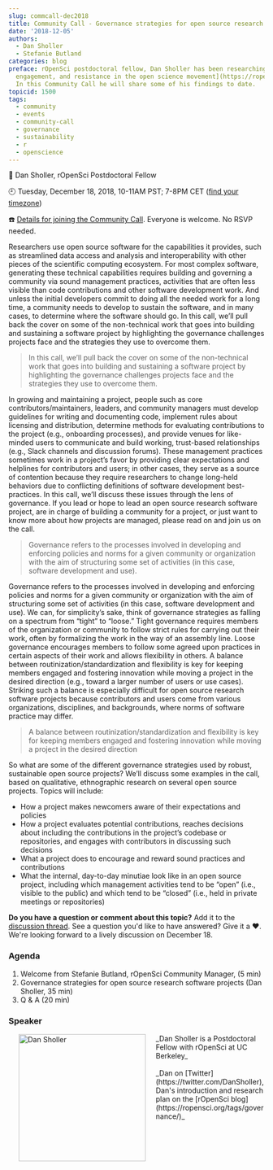 ```yaml
---
slug: commcall-dec2018
title: Community Call - Governance strategies for open source research software projects
date: '2018-12-05'
authors:
  - Dan Sholler
  - Stefanie Butland
categories: blog
preface: rOpenSci postdoctoral fellow, Dan Sholler has been researching [governance,
  engagement, and resistance in the open science movement](https://ropensci.org/blog/2017/10/06/sholler-plan/).
  In this Community Call he will share some of his findings to date.
topicid: 1500
tags:
  - community
  - events
  - community-call
  - governance
  - sustainability
  - r
  - openscience
---
```

🎤 Dan Sholler, rOpenSci Postdoctoral Fellow

🕘 Tuesday, December 18, 2018, 10-11AM PST; 7-8PM CET ([find your timezone](https://www.timeanddate.com/worldclock/fixedtime.html?iso=20181218T10&p1=791&ah=1&msg=governance-strategies-for-open-source-research-software-projects))

☎️ [Details for joining the Community Call](https://ropensci.org/commcalls). Everyone is welcome. No RSVP needed.

Researchers use open source software for the capabilities it provides, such as streamlined data access and analysis and interoperability with other pieces of the scientific computing ecosystem. For most complex software, generating these technical capabilities requires building and governing a community via sound management practices, activities that are often less visible than code contributions and other software development work. And unless the initial developers commit to doing all the needed work for a long time, a community needs to develop to sustain the software, and in many cases, to determine where the software should go. In this call, we’ll pull back the cover on some of the non-technical work that goes into building and sustaining a software project by highlighting the governance challenges projects face and the strategies they use to overcome them.

> In this call, we’ll pull back the cover on some of the non-technical work that goes into building and sustaining a software project by highlighting the governance challenges projects face and the strategies they use to overcome them.

In growing and maintaining a project, people such as core contributors/maintainers, leaders, and community managers must develop guidelines for writing and documenting code, implement rules about licensing and distribution, determine methods for evaluating contributions to the project (e.g., onboarding processes), and provide venues for like-minded users to communicate and build working, trust-based relationships (e.g., Slack channels and discussion forums). These management practices sometimes work in a project’s favor by providing clear expectations and helplines for contributors and users; in other cases, they serve as a source of contention because they require researchers to change long-held behaviors due to conflicting definitions of software development best-practices. In this call, we’ll discuss these issues through the lens of governance. If you lead or hope to lead an open source research software project, are in charge of building a community for a project, or just want to know more about how projects are managed, please read on and join us on the call.

> Governance refers to the processes involved in developing and enforcing policies and norms for a given community or organization with the aim of structuring some set of activities (in this case, software development and use).

Governance refers to the processes involved in developing and enforcing policies and norms for a given community or organization with the aim of structuring some set of activities (in this case, software development and use). We can, for simplicity’s sake, think of governance strategies as falling on a spectrum from “tight” to “loose.” Tight governance requires members of the organization or community to follow strict rules for carrying out their work, often by formalizing the work in the way of an assembly line. Loose governance encourages members to follow some agreed upon practices in certain aspects of their work and allows flexibility in others. A balance between routinization/standardization and flexibility is key for keeping members engaged and fostering innovation while moving a project in the desired direction (e.g., toward a larger number of users or use cases). Striking such a balance is especially difficult for open source research software projects because contributors and users come from various organizations, disciplines, and backgrounds, where norms of software practice may differ.

> A balance between routinization/standardization and flexibility is key for keeping members engaged and fostering innovation while moving a project in the desired direction

So what are some of the different governance strategies used by robust, sustainable open source projects? We’ll discuss some examples in the call, based on qualitative, ethnographic research on several open source projects. Topics will include:

- How a project makes newcomers aware of their expectations and policies
- How a project evaluates potential contributions, reaches decisions about including the contributions in the project’s codebase or repositories, and engages with contributors in discussing such decisions
- What a project does to encourage and reward sound practices and contributions
- What the internal, day-to-day minutiae look like in an open source project, including which management activities tend to be “open” (i.e., visible to the public) and which tend to be “closed” (i.e., held in private meetings or repositories)

**Do you have a question or comment about this topic?** Add it to the [discussion thread](https://discuss.ropensci.org/t/what-would-you-like-to-know-about-governance-strategies-for-open-source-research-software-projects/1500). See a question you'd like to have answered? Give it a ❤️. We're looking forward to a lively discussion on December 18.

### Agenda

1. Welcome from Stefanie Butland, rOpenSci Community Manager, (5 min)
1. Governance strategies for open source research software projects (Dan Sholler, 35 min)
1. Q & A (20 min)

### Speaker

<img src="/img/blog-images/2018-12-05-commcall-dec2018/dan-sholler.jpg" alt="Dan Sholler" style="margin: 0px 20px; width: 250px;" align="left">
_Dan Sholler is a Postdoctoral Fellow with rOpenSci at UC Berkeley_<br/><br/>
_Dan on [Twitter](https://twitter.com/DanSholler), Dan's introduction and research plan on the [rOpenSci blog](https://ropensci.org/tags/governance/)_
